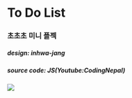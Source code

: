 # To Do List
### 초초초 미니 플젝 
##### design: inhwa-jang
##### source code: JS(Youtube:CodingNepal)

<img src='https://user-images.githubusercontent.com/77523846/136207993-d86105f7-f0af-443e-a075-088cf059d8fb.gif' width:500px></img>
